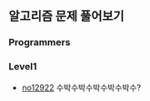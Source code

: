 
## 알고리즘 문제 풀어보기

### Programmers
### Level1
- [no12922](<https://github.com/duoh20/notebook/blob/master/JavaTest/src/programmers/level1/No12922.java>) 수박수박수박수박수박수?

